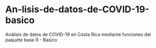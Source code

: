 # An-lisis-de-datos-de-COVID-19-basico
Análisis de datos de COVID-19 en Costa Rica mediante funciones del paquete base R - Basico 
